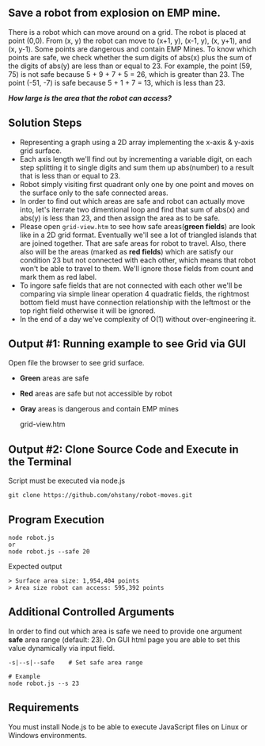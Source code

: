 ## Save a robot from explosion on EMP mine.

There is a robot which can move around on a grid. The robot is placed at point (0,0). From (x, y) the robot can move to (x+1,
y), (x-1, y), (x, y+1), and (x, y-1). Some points are dangerous and contain EMP Mines. To know which points are safe, we check
whether the sum digits of abs(x) plus the sum of the digits of abs(y) are less than or equal to 23. For example, the point (59, 75) is not safe because 5 + 9 + 7 + 5 = 26, which is greater than 23. The point (-51, -7) is safe because 5 + 1 + 7 = 13, which is
less than 23.

**_How large is the area that the robot can access?_**

## Solution Steps

-   Representing a graph using a 2D array implementing the x-axis & y-axis grid surface.
-   Each axis length we'll find out by incrementing a variable digit, on each step splitting it to single digits and sum them up abs(number) to a result that is less than or equal to 23.
-   Robot simply visiting first quadrant only one by one point and moves on the surface only to the safe connected areas.
-   In order to find out which areas are safe and robot can actually move into, let's iterrate two dimentional loop and find that sum of abs(x) and abs(y) is less than 23, and then assign the area as to be safe.
-   Please open `grid-view.htm` to see how safe areas(**green fields**) are look like in a 2D grid format. Eventually we'll see a lot of triangled islands that are joined together. That are safe areas for robot to travel. Also, there also will be the areas (marked as **red fields**) which are satisfy our condition 23 but not connected with each other, which means that robot won't be able to travel to them. We'll ignore those fields from count and mark them as red label.
-   To ingore safe fields that are not connected with each other we'll be comparing via simple linear operation 4 quadratic fields, the rightmost bottom field must have connection relationship with the leftmost or the top right field otherwise it will be ignored.
-   In the end of a day we've complexity of O(1) without over-engineering it.

## Output #1: Running example to see Grid via GUI

Open file the browser to see grid surface.

-   **Green** areas are safe
-   **Red** areas are safe but not accessible by robot
-   **Gray** areas is dangerous and contain EMP mines

    grid-view.htm

## Output #2: Clone Source Code and Execute in the Terminal

Script must be executed via node.js

    git clone https://github.com/ohstany/robot-moves.git

## Program Execution

    node robot.js
    or
    node robot.js --safe 20

Expected output

    > Surface area size: 1,954,404 points
    > Area size robot can access: 595,392 points

## Additional Controlled Arguments

In order to find out which area is safe we need to provide one argument **safe** area range (default: 23).
On GUI html page you are able to set this value dynamically via input field.

    -s|--s|--safe    # Set safe area range

    # Example
    node robot.js --s 23

## Requirements

You must install Node.js to be able to execute JavaScript files on Linux or Windows environments.
